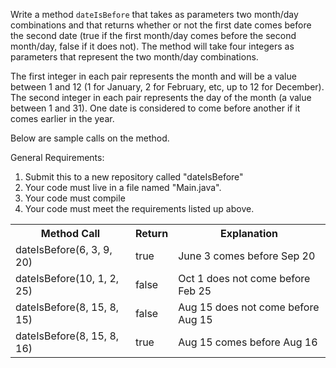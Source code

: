 Write a method <code>dateIsBefore</code> that takes as parameters two month/day combinations and that returns whether or not the first date comes before the second date (true if the first month/day comes before the second month/day, false if it does not). The method will take four integers as parameters that represent the two month/day combinations.

The first integer in each pair represents the month and will be a value between 1 and 12 (1 for January, 2 for February, etc, up to 12 for December). The second integer in each pair represents the day of the month (a value between 1 and 31). One date is considered to come before another if it comes earlier in the year.

Below are sample calls on the method.

<table>
<tr>
<th>Method Call</th>
<th>Return</th>
<th>Explanation</th>
</tr>
<tr>
    <td>dateIsBefore(6, 3, 9, 20)</td>
    <td>true</td>
    <td>June 3 comes before Sep 20</td>
</tr>
<tr>
    <td>dateIsBefore(10, 1, 2, 25)</td>
    <td>false</td>
    <td>Oct 1 does not come before Feb 25</td>
</tr>
<tr>
    <td>dateIsBefore(8, 15, 8, 15)</td>
    <td>false</td>
    <td>Aug 15 does not come before Aug 15</td>
</tr>
<tr>
    <td>dateIsBefore(8, 15, 8, 16)</td>
    <td>true</td>
    <td>Aug 15 comes before Aug 16</td>
</tr>

General Requirements:
1. Submit this to a new repository called "dateIsBefore"
2. Your code must live in a file named "Main.java".
3. Your code must compile
4. Your code must meet the requirements listed up above.